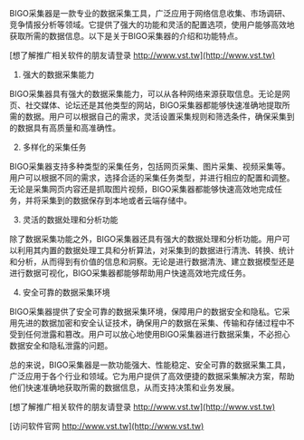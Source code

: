 BIGO采集器是一款专业的数据采集工具，广泛应用于网络信息收集、市场调研、竞争情报分析等领域。它提供了强大的功能和灵活的配置选项，使用户能够高效地获取所需的数据信息。以下是关于BIGO采集器的介绍和功能特点。

[想了解推广相关软件的朋友请登录 http://www.vst.tw](http://www.vst.tw)

1. 强大的数据采集能力

BIGO采集器具有强大的数据采集能力，可以从各种网络来源获取信息。无论是网页、社交媒体、论坛还是其他类型的网站，BIGO采集器都能够快速准确地提取所需的数据。用户可以根据自己的需求，灵活设置采集规则和筛选条件，确保采集到的数据具有高质量和高准确性。

2. 多样化的采集任务

BIGO采集器支持多种类型的采集任务，包括网页采集、图片采集、视频采集等。用户可以根据不同的需求，选择合适的采集任务类型，并进行相应的配置和调整。无论是采集网页内容还是抓取图片视频，BIGO采集器都能够快速高效地完成任务，并将采集到的数据保存到本地或者云端存储中。

3. 灵活的数据处理和分析功能

除了数据采集功能之外，BIGO采集器还具有强大的数据处理和分析功能。用户可以利用其内置的数据处理工具和分析算法，对采集到的数据进行清洗、转换、统计和分析，从而得到有价值的信息和洞察。无论是进行数据清洗、建立数据模型还是进行数据可视化，BIGO采集器都能够帮助用户快速高效地完成任务。

4. 安全可靠的数据采集环境

BIGO采集器提供了安全可靠的数据采集环境，保障用户的数据安全和隐私。它采用先进的数据加密和安全认证技术，确保用户的数据在采集、传输和存储过程中不受到任何泄露和篡改。用户可以放心地使用BIGO采集器进行数据采集，不必担心数据安全和隐私泄露的问题。

总的来说，BIGO采集器是一款功能强大、性能稳定、安全可靠的数据采集工具，广泛应用于各个行业和领域。它为用户提供了高效便捷的数据采集解决方案，帮助他们快速准确地获取所需的数据信息，从而支持决策和业务发展。

[想了解推广相关软件的朋友请登录 http://www.vst.tw](http://www.vst.tw)


[访问软件官网 http://www.vst.tw](http://www.vst.tw)
